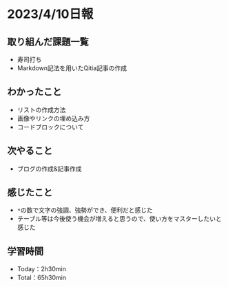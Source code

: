 # 2023/4/10日報


## 取り組んだ課題一覧
- 寿司打ち
- Markdown記法を用いたQitia記事の作成

## わかったこと
- リストの作成方法
- 画像やリンクの埋め込み方
- コードブロックについて

## 次やること
- ブログの作成&記事作成

## 感じたこと
- `*`の数で文字の強調、強勢ができ、便利だと感じた
- テーブル等は今後使う機会が増えると思うので、使い方をマスターしたいと感じた

## 学習時間
- Today：2h30min
- Total：65h30min

